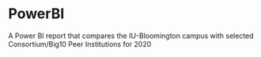 # PowerBI
A Power BI report that compares the IU-Bloomington campus with selected Consortium/Big10 Peer Institutions for 2020
